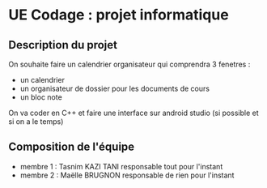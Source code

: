 # UE Codage : projet informatique

## Description du projet

On souhaite faire un calendrier organisateur qui comprendra 3 fenetres :
- un calendrier
- un organisateur de dossier pour les documents de cours
- un bloc note 

On va coder en C++ et faire une interface sur android studio (si possible et si on a le temps)

## Composition de l'équipe

* membre 1 : Tasnim KAZI TANI responsable tout pour l'instant
* membre 2 : Maëlle BRUGNON responsable de rien pour l'instant





